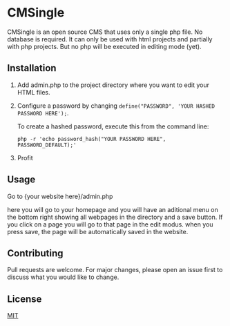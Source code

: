 # CMSingle

CMSingle is an open source CMS that uses only a single php file. No database is required. It can only be used with html projects and partially with php projects. But no php will be executed in editing mode (yet).

## Installation

1. Add admin.php to the project directory where you want to edit your HTML files.
2. Configure a password by changing `define("PASSWORD", 'YOUR HASHED PASSWORD HERE');`.

   To create a hashed password, execute this from the command line:
   
   `php -r 'echo password_hash("YOUR PASSWORD HERE", PASSWORD_DEFAULT);'`
3. Profit

## Usage

Go to {your website here}/admin.php

here you will go to your homepage and you will have an aditional menu on the bottom right showing all webpages in the directory and a save button. If you click on a page you will go to that page in the edit modus. when you press save, the page will be automatically saved in the website.

## Contributing
Pull requests are welcome. For major changes, please open an issue first to discuss what you would like to change.

## License
[MIT](https://choosealicense.com/licenses/mit/)
